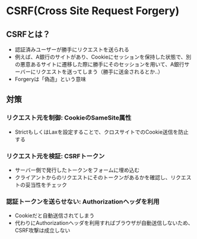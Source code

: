 # CSRF(Cross Site Request Forgery)

## CSRFとは？

- 認証済みユーザーが勝手にリクエストを送られる
- 例えば、A銀行のサイトがあり、Cookieにセッションを保持した状態で、別の悪意あるサイトに遷移した際に勝手にそのセッションを用いて、A銀行サーバーにリクエストを送ってしまう（勝手に送金されるとか..）
- Forgeryは「偽造」という意味

## 対策

### リクエスト元を制御: CookieのSameSite属性

- StrictもしくはLaxを設定することで、クロスサイトでのCookie送信を防止する

### リクエスト元を検証: CSRFトークン

- サーバー側で発行したトークンをフォームに埋め込む
- クライアントからのリクエストにそのトークンがあるかを確認し、リクエストの妥当性をチェック

### 認証トークンを送らせない: Authorizationヘッダを利用

- Cookieだと自動送信されてしまう
- 代わりにAuthorizationヘッダを利用すればブラウザが自動送信しないため、CSRF攻撃は成立しない
